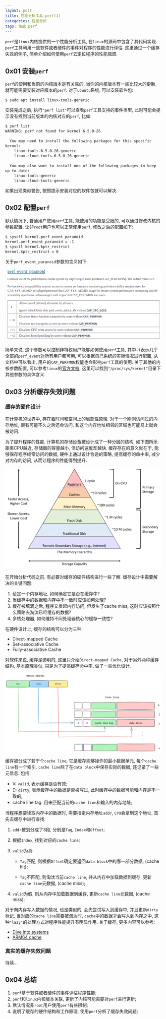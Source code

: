 ```yaml
---
layout: post
title: 性能分析工具:perf(1)
categories: 性能分析
tags: 性能 perf
---
```


`perf`是`linux`内核提供的一个性能分析工具, 在`linux`的源码中包含了其代码实现. `perf`工具利用一些软件或者硬件的事件对程序的性能进行评估. 这里通过一个缓存失效的例子, 简单介绍如何使用`perf`去定位程序的性能瓶颈.

## 0x01 安装`perf`

`perf`的使用和当前的内核版本是有关联的, 当你的内核版本有一些比较大的更新, 就可能需要安装对应版本的`perf`. 对于`ubuntu`系统, 可以安装软件包:

```shell
$ sudo apt install linux-tools-generic
```

安装完成之后, 执行`"perf list"`可以查看`perf`工具支持的事件类型, 此时可能会提示没有找到当前版本的内核对应的`perf`, 比如:

```shell
$ perf list
WARNING: perf not found for kernel 6.5.0-26

  You may need to install the following packages for this specific kernel:
    linux-tools-6.5.0-26-generic
    linux-cloud-tools-6.5.0-26-generic

  You may also want to install one of the following packages to keep up to date:
    linux-tools-generic
    linux-cloud-tools-generic
```
如果出现类似警告, 按照提示安装对应的软件包就可以解决.

## 0x02 配置`perf`

默认情况下, 普通用户使用`perf`工具, 能使用的功能是受限的, 可以通过修改内核的参数配置, 让非`root`用户也可以正常使用`perf`, 修改之后的配置如下:

```shell
$ sysctl kernel.perf_event_paranoid 
kernel.perf_event_paranoid = -1
$ sysctl kernel.kptr_restrict 
kernel.kptr_restrict = 0
```

关于`perf_event_paranoid`参数的含义如下:

![alt text](<../assets/img/posts/2024-04-01-性能分析工具perf1/1.png>)

简单来说, 这个参数可以控制非特权用户能够如何使用`perf`工具, 其中`-1`表示几乎全部的`perf_event`对所有用户都可用, 可以根据自己系统的实际情况进行配置, 从文档中可以看出, 用户的`CAP_PERFMON`权能也会影响`perf`工具的使用. 关于其他的内核参数配置, 可以参考`linux`的[官方文档](https://docs.kernel.org/admin-guide/sysctl/kernel.html), 这里可以找到`"/proc/sys/kernel"`目录下其他参数的具体含义.

## 0x03 分析缓存失效问题

### 缓存的硬件设计

在计算机的世界中, 存在着时间和空间上的局部性原理. 对于一个刚刚访问过的内存地址, 很有可能不久之后还会访问, 和这个内存地址相邻的区域也可能马上就会被访问.

为了提升程序的性能, 计算机的存储设备被设计成了一种分层的结构, 如下图所示. 距离CPU越近, 存储器的容量越小, 但访问速度却越快. 缓存存在的意义就在于, 能够保存程序经常访问的数据, 硬件上通过设计合适的策略, 提高缓存的命中率, 减少对内存的访问, 从而让程序的性能得到提升.

![alt text](../assets/img/posts/2024-04-01-性能分析工具perf1/2.png)

在开始分析代码之前, 有必要对缓存的硬件结构进行一些了解. 缓存设计中需要解决的关键问题:

1. 给定一个内存地址, 如何确定它是否在缓存中?
2. 当缓存中的数据和内存中不一致时应该如何处理?
3. 缓存被填满之后, 程序又发起内存访问, 但发生了cache miss, 这时应该按照什么策略去淘汰已经缓存的数据?
4. 多核处理器, 如何维持不同处理器核心的缓存一致性?

在硬件设计上, 缓存的结构可以分为三种:
- Direct-mapped Cache
- Set-associative Cache
- Fully-associative Cache

对软件来说, 缓存是透明的, 这里只介绍`Direct-mapped Cache`, 对于另外两种缓存结构, 基本原理类似, 只是为了提高缓存命中率, 做了一些优化设计.

![alt text](../assets/img/posts/2024-04-01-性能分析工具perf1/3.png)

缓存被分成了若干个`cache line`, 它是缓存能够操作的最小数据单元, 每个`cache line`有一个索引. `cache line`除了在`data block`中保存实际的数据, 还记录了一些元信息. 包括:

- V: `valid`, 表示缓存是否有效;
- D: `dirty`, 表示缓存中的数据是否被写过, 此时缓存中的数据可能和内存是不一致的;
- cache line tag: 用来匹配当前的`cache line`和输入的内存地址;

当程序想要读取内存中的数据时, 需要指定内存地址`addr`, `CPU`会拿到这个地址, 首先去缓存中进行查找:

1. `addr`被划分成了3段, 分别是`Tag`, `Index`和`Offset`;
2. 根据`Index`, 找到对应的`cache line`;

3. `valid`为真:

   - `Tag`匹配, 则根据`Offset`确定要返回`data block`中的哪一部分数据, (cache hit);

   - `Tag`不匹配, 则淘汰当前`cache line`, 并从内存中加载数据到缓存, 更新`cache line`元数据, (cache miss);

4. `valid`为假, 则从内存中加载数据到缓存, 更新`cache line`元数据, (cache miss);

对于向内存写入数据的情况, 也是类似的, 会先尝试写入到缓存中, 并且更新`dirty`标记, 当对应的`cache line`需要被淘汰时, `cache`中的数据才会写入到内存之中, 这种`"lazy"`的处理方式对程序性能提升有明显作用. 关于缓存, 更多内容可以参考:

- [Dive into systems](https://diveintosystems.org/book/C11-MemHierarchy/caching.html#_cpu_caches)
- [ARM64 cache](https://developer.arm.com/documentation/den0024/a/Caches/Cache-terminology)

### 真实的缓存失效问题

待续...

## 0x04 总结

1. `perf`基于软件或者硬件的事件评估程序性能;
2. `perf`和`linux`内核版本关联, 更新了内核可能需要对`perf`进行更新;
3. 默认情况非`root`用户使用`perf`有些限制;
4. 说明了缓存的硬件结构和工作原理, 使用`perf`分析了缓存失效问题;
